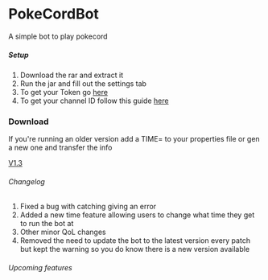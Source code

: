 # PokeCordBot
A simple bot to play pokecord

##### Setup
1. Download the rar and extract it
2. Run the jar and fill out the settings tab
3. To get your Token go [here](https://discordhelp.net/discord-token)
4. To get your channel ID follow this guide [here](https://support.discordapp.com/hc/en-us/articles/206346498-Where-can-I-find-my-User-Server-Message-ID-)


### Download

If you're running an older version add a TIME= to your properties file or gen a new one and transfer the info

[V1.3](http://bit.ly/2JMbKDo)


###### Changelog
1. Fixed a bug with catching giving an error
2. Added a new time feature allowing users to change what time they get to run the bot at
3. Other minor QoL changes
4. Removed the need to update the bot to the latest version every patch but kept the warning so you do know there is a new version available


###### Upcoming features


